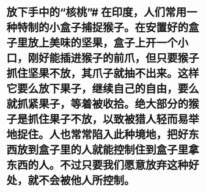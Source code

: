 # 放下手中的“核桃”# 在印度，人们常用一种特制的小盒子捕捉猴子。在安置好的盒子里放上美味的坚果，盒子上开一个小口，刚好能插进猴子的前爪，但只要猴子抓住坚果不放，其爪子就抽不出来。这样它要么放下果子，继续自己的自由，要么就抓紧果子，等着被收拾。绝大部分的猴子是抓住果子不放，以致被猎人轻而易举地捉住。人也常常陷入此种境地，把好东西放到盒子里的人就能控制住到盒子里拿东西的人。不过只要我们愿意放弃这种好处，就不会被他人所控制。
 